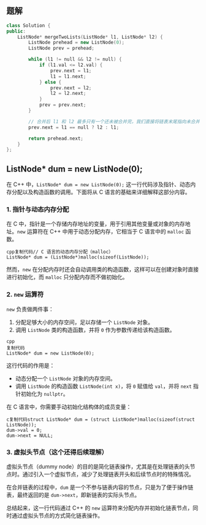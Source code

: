 ## 题解

```cpp
class Solution {
public:
    ListNode* mergeTwoLists(ListNode* l1, ListNode* l2) {
        ListNode prehead = new ListNode(0);
        ListNode prev = prehead;

        while (l1 != null && l2 != null) {
            if (l1.val <= l2.val) {
                prev.next = l1;
                l1 = l1.next;
            } else {
                prev.next = l2;
                l2 = l2.next;
            }
            prev = prev.next;
        }

        // 合并后 l1 和 l2 最多只有一个还未被合并完，我们直接将链表末尾指向未合并完的链表即可
        prev.next = l1 == null ? l2 : l1;

        return prehead.next;
    }
};
```

## ListNode* dum = new ListNode(0);

在 C++ 中，`ListNode* dum = new ListNode(0);` 这一行代码涉及指针、动态内存分配以及构造函数的调用。下面将从 C 语言的基础来详细解释这部分内容。

### 1. 指针与动态内存分配

在 C 中，指针是一个存储内存地址的变量，用于引用其他变量或对象的内存地址。`new` 运算符在 C++ 中用于动态分配内存，它相当于 C 语言中的 `malloc` 函数。

```
cpp复制代码// C 语言的动态内存分配（malloc）
ListNode* dum = (ListNode*)malloc(sizeof(ListNode));
```

然而，`new` 在分配内存时还会自动调用类的构造函数，这样可以在创建对象时直接进行初始化，而 `malloc` 只分配内存而不做初始化。

### 2. `new` 运算符

`new` 负责做两件事：

1. 分配足够大小的内存空间，足以存储一个 `ListNode` 对象。
2. 调用 `ListNode` 类的构造函数，并将 `0` 作为参数传递给该构造函数。

```
cpp
复制代码
ListNode* dum = new ListNode(0);
```

这行代码的作用是：

- 动态分配一个 `ListNode` 对象的内存空间。
- 调用 `ListNode` 的构造函数 `ListNode(int x)`，将 `0` 赋值给 `val`，并将 `next` 指针初始化为 `nullptr`。

在 C 语言中，你需要手动初始化结构体的成员变量：

```
c复制代码struct ListNode* dum = (struct ListNode*)malloc(sizeof(struct ListNode));
dum->val = 0;
dum->next = NULL;
```

### 3. 虚拟头节点（这个还得后续理解）

虚拟头节点（dummy node）的目的是简化链表操作，尤其是在处理链表的头节点时。通过引入一个虚拟节点，减少了处理链表开头和后续节点时的特殊情况。

在合并链表的过程中，`dum` 是一个不参与链表内容的节点，只是为了便于操作链表，最终返回的是 `dum->next`，即新链表的实际头节点。

总结起来，这一行代码通过 C++ 的 `new` 运算符来分配内存并初始化链表节点，同时通过虚拟头节点的方式简化链表操作。